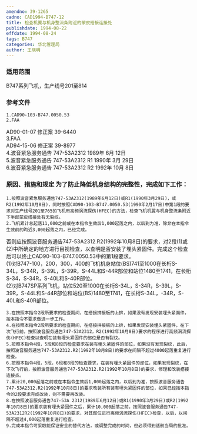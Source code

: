 ```yaml
---
amendno: 39-1265  
cadno: CAD1994-B747-12  
title: 检查机翼与机身整流条附近的蒙皮搭接连接处  
publishdate: 1994-08-22  
effdate: 1994-08-24  
tags: B747  
categories: 华北管理局  
author: 王晓明  
---
```

  
### 适用范围  
B747系列飞机，生产线号201至814  
  
<!--more-->  
### 参考文件  
    1.CAD90-103-B747.0050.53  
    2.FAA  
AD90-01-07 修正案 39-6440  
    3.FAA  
AD94-15-06 修正案 39-8977  
    4.波音紧急服务通告 747-53A2312 1989年 6月 12日  
    5.波音紧急服务通告 747-53A2312 R1  1990年 3月 29日  
    6.波音紧急服务通告 747-53A2312 R2  1992年 10月 8日  
  
### 原因、措施和规定     为了防止降低机身结构的完整性，完成如下工作：  
    1.按照波音紧急服务通告747-53A2312(1989年6月12日)或R1(1990年3月29日)，或R2(1992年10月8日)，同时按照CAD90-103-B747.0050.53(1990年2月17日)中第1段的要求对生产线号201至765的飞机用高频涡流探伤(HFEC)的方法，检查飞机机翼与机身整流条附近下半部蒙皮搭接处有无裂纹。  
    2.飞机累计总起落11,000之前或在本指令生效后1,000起落之内，以后到为准，除非在本指令生效前的昀近3,000起落之内，已经完成。  
  
  
否则应按照波音服务通告747-53A2312.R2(1992年10月8日)的要求，对2段(1)或(2)中所确定的地方进行目视检查，以查明是否安装了埋头紧固件。完成这个检查后可以终止CAD90-103-B747.0050.53中的第1段要求。  
     (1)对B747-100，200，300，400的飞机机身站位(BS)741至1000在长桁S-34L，S-34R，S-39L，S-39R，S-44L和S-44R部位和站位1480至1741，在长桁S-34，S-34R，S-40L和S-40R部位。  
     (2)对B747SP系列飞机，站位520至1000在长桁S-34L，S-34R，S-39L，S-39R，S-44L和S-44R部位和站位(BS)1480至1741，在长桁S-34L，-34R，S-40L和S-40R部位。  
  
    3.在按照本指令2段所要求的检查期间，在搭接拼接板的上排，如果没有发现安装埋头紧面件，按本指令不要求做进一步工作。  
    4.在按照本指令2段所要求的检查期间，在搭接拼接板的上排，如果发现安装埋头紧固件，在下次飞行前，按照波音服务通告747-53A2312，R2(1992年10月8日)要求的程序进行高频涡流探伤(HFEC)检查以查明在装有埋头紧固件的部位是否有裂纹。  
    5.按照本指令4段，5段和8段的检查要求在装有埋头紧固件的部位，如果没有发现裂纹，此后，按照波音服务通告747-53A2312.R2(1992年10月8日)的要求在间隔不超过4000起落重复进行检查。  
    6.按照本指令4段，5段，6段和8段的检查要求，在装有埋头紧固件的部位，如果发现裂纹，在下次飞行前，按照波音服务通告747-53A2312.R2(1992年10月8日)的要求，修理和改装搭接连接点。  
    7.累计20,000起落之前或在本指令生效后1,000起落之内，以后到为准，按照波音服务通告747-53A2312.R2(1992年10月8日)的要求改装所有装有埋头紧固件的部位，如果已经按本指令的2段要求完成改装，则不需要再改装。  
    8.在按照波音服务通告747-53A 2312(1989年6月12日)或R1(1990年3月29日)或R2(1992年10月8日)的要求装有埋头紧固件之后，累计10,000起落之前，按照波音服务通告747-53A2312R2(1992年10月8日)的要求，对其部位进行高频涡流探伤(HFEC)检查，以后，以间隔不超过4,000起落重复进行检查。  
    9.完成本指令可采取能保证安全的替代方法，或调整完成的时间，但必须得到适航当局的批准。  
  
